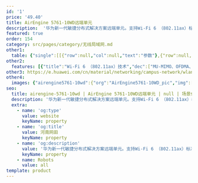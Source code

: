 ```yaml
---
id: '1'
price: '49.40'
title: AirEngine 5761-10WD远端单元
description:  '华为新一代敏捷分布式解决方案远端单元。支持Wi-Fi 6 （802.11ax）标准，支持2.4GHz（2×2）和5GHz （2×2）双频同时提供业务，整机速率达1.77Gbps。适用于酒店客房、学生宿舍等房间密集场景。'
featured: true
order: 154
category: src/pages/category/无线局域网.md
other1: 
  table: {"single":[[{"row":null,"col":null,"text":"参数"},{"row":null,"col":null,"text":"AirEngine 5761-10WD"}],[{"row":null,"col":null,"text":"尺寸（宽 x 深 x 高）"},{"row":null,"col":null,"text":"86mm x 34mm x 160mm"}],[{"row":null,"col":null,"text":"电源输入"},{"row":null,"col":null,"text":"DC：12V±10%\nPoE供电：满足802.3af/at以太网供电标准"}],[{"row":null,"col":null,"text":"最大功耗"},{"row":null,"col":null,"text":"12W\n说明：实际最大功耗遵照不同国家和地区法规而有所不同。"}],[{"row":null,"col":null,"text":"最大用户数"},{"row":null,"col":null,"text":"≤512\n说明：使用环境不同实际用户数存在差异。"}],[{"row":null,"col":null,"text":"工作温度"},{"row":null,"col":null,"text":"0℃ ～+40℃"}],[{"row":null,"col":null,"text":"天线类型"},{"row":null,"col":null,"text":"内置双频合路天线"}],[{"row":null,"col":null,"text":"MIMO:空间流"},{"row":null,"col":null,"text":"2.4GHz: 2×2:2，5GHz: 2×2:2"}],[{"row":null,"col":null,"text":"无线协议"},{"row":null,"col":null,"text":"802.11a/b/g/n/ac/ac wave2/ax"}],[{"row":null,"col":null,"text":"最高速率"},{"row":null,"col":null,"text":"1.77Gbps"}]]}
other2:
  features: [{"title":"Wi-Fi 6 （802.11ax）技术","dec":["MU-MIMO、OFDMA、1024QAM调制方式，使数据传输有序、高效，整机4条空间流，空口速率可达1.77 Gbps"]},{"title":"丰富的接口","dec":["整机支持4 x GE下行接口，2xRJ45直通口（兼容RJ11），可为酒店、宿舍场景下用户提供足够的下行接口"]},{"title":"安装灵活","dec":["支持86mm面板的暗盒安装，及配套安装件实现壁挂式安装。安装灵活，适用不同场景需求"]}]
other3: https://e.huawei.com/cn/material/networking/campus-network/wlan/1c3fdd630a334d9d93861163128db4e0
other4:
  images: {"airengine5761-10wd":{"org":"AirEngine5761-10WD_pic","img":["front_bottom.webp","front_top.webp","top.webp"]}}
seo:
  title: airengine-5761-10wd | AirEngine 5761-10WD远端单元 | null | 场景化产品系列 | 无线局域网 | 企业网络
  description: '华为新一代敏捷分布式解决方案远端单元。支持Wi-Fi 6 （802.11ax）标准，支持2.4GHz（2×2）和5GHz （2×2）双频同时提供业务，整机速率达1.77Gbps。适用于酒店客房、学生宿舍等房间密集场景。'
  extra:
    - name: 'og:type'
      value: website
      keyName: property
    - name: 'og:title'
      value: 河南网田
      keyName: property
    - name: 'og:description'
      value: '华为新一代敏捷分布式解决方案远端单元。支持Wi-Fi 6 （802.11ax）标准，支持2.4GHz（2×2）和5GHz （2×2）双频同时提供业务，整机速率达1.77Gbps。适用于酒店客房、学生宿舍等房间密集场景。'
      keyName: property
    - name: Robots
      value: all
template: product
---
```

